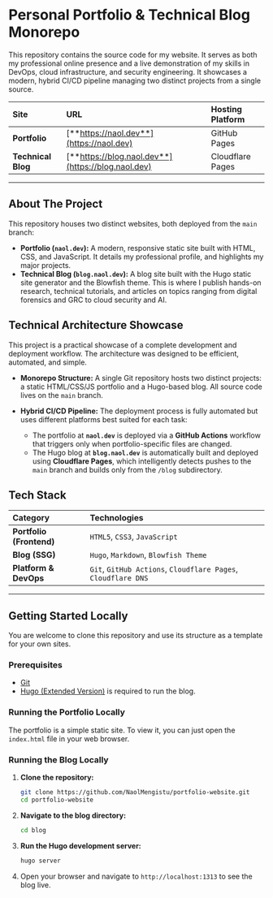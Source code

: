 # Personal Portfolio & Technical Blog Monorepo

This repository contains the source code for my website. It serves as both my professional online presence and a live demonstration of my skills in DevOps, cloud infrastructure, and security engineering. It showcases a modern, hybrid CI/CD pipeline managing two distinct projects from a single source.

| Site                 | URL                                        | Hosting Platform    |
| :------------------- | :----------------------------------------- | :------------------ |
| **Portfolio** | [**https://naol.dev**](https://naol.dev)         | GitHub Pages        |
| **Technical Blog**     | [**https://blog.naol.dev**](https://blog.naol.dev) | Cloudflare Pages    |

---

## About The Project

This repository houses two distinct websites, both deployed from the `main` branch:

*   **Portfolio (`naol.dev`):** A modern, responsive static site built with HTML, CSS, and JavaScript. It details my professional profile, and highlights my major projects.
*   **Technical Blog (`blog.naol.dev`):** A blog site built with the Hugo static site generator and the Blowfish theme. This is where I publish hands-on research, technical tutorials, and articles on topics ranging from digital forensics and GRC to cloud security and AI.

## Technical Architecture Showcase

This project is a practical showcase of a complete development and deployment workflow. The architecture was designed to be efficient, automated, and simple.

*   **Monorepo Structure:** A single Git repository hosts two distinct projects: a static HTML/CSS/JS portfolio and a Hugo-based blog. All source code lives on the `main` branch.

*   **Hybrid CI/CD Pipeline:** The deployment process is fully automated but uses different platforms best suited for each task:
    *   The portfolio at **`naol.dev`** is deployed via a **GitHub Actions** workflow that triggers only when portfolio-specific files are changed.
    *   The Hugo blog at **`blog.naol.dev`** is automatically built and deployed using **Cloudflare Pages**, which intelligently detects pushes to the `main` branch and builds only from the `/blog` subdirectory.

## Tech Stack

| Category                 | Technologies                                           |
| :----------------------- | :----------------------------------------------------- |
| **Portfolio (Frontend)** | `HTML5`, `CSS3`, `JavaScript`                            |
| **Blog (SSG)**           | `Hugo`, `Markdown`, `Blowfish Theme`                     |
| **Platform & DevOps**    | `Git`, `GitHub Actions`, `Cloudflare Pages`, `Cloudflare DNS` |

---

## Getting Started Locally

You are welcome to clone this repository and use its structure as a template for your own sites.

### Prerequisites
*   [Git](https://git-scm.com/downloads)
*   [Hugo (Extended Version)](https://gohugo.io/installation/) is required to run the blog.

### Running the Portfolio Locally

The portfolio is a simple static site. To view it, you can just open the `index.html` file in your web browser.

### Running the Blog Locally

1.  **Clone the repository:**
    ```bash
    git clone https://github.com/NaolMengistu/portfolio-website.git
    cd portfolio-website
    ```

2.  **Navigate to the blog directory:**
    ```bash
    cd blog
    ```

3.  **Run the Hugo development server:**
    ```bash
    hugo server
    ```

4.  Open your browser and navigate to `http://localhost:1313` to see the blog live.